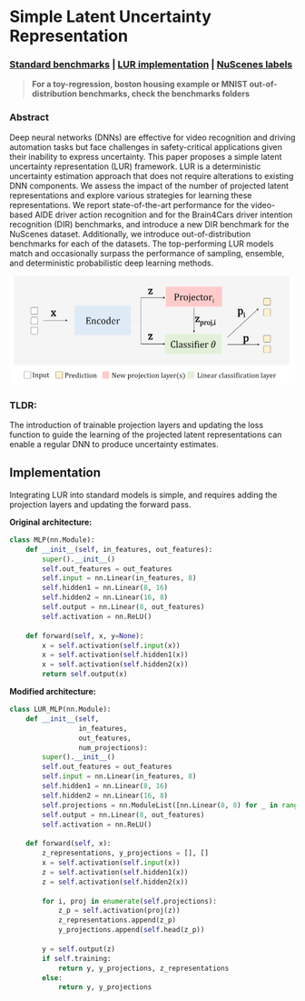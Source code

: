 # Simple Latent Uncertainty Representation

### [Standard benchmarks](/benchmarks/readme.md) | [LUR implementation](#implementation) | [NuScenes labels](#)
> **For a toy-regression, boston housing example or MNIST out-of-distribution benchmarks, check the benchmarks folders**

### Abstract
Deep neural networks (DNNs) are effective for video recognition and driving automation tasks but face challenges in safety-critical applications given their inability to express uncertainty. This paper proposes a simple latent uncertainty representation (LUR) framework. LUR is a deterministic uncertainty estimation approach that does not require alterations to existing DNN components. We assess the impact of the number of projected latent representations and explore various strategies for learning these representations. We report state-of-the-art performance for the video-based AIDE driver action recognition and for the Brain4Cars driver intention recognition (DIR) benchmarks, and introduce a new DIR benchmark for the NuScenes dataset. Additionally, we introduce out-of-distribution benchmarks for each of the datasets. The top-performing LUR models match and occasionally surpass the performance of sampling, ensemble, and deterministic probabilistic deep learning methods.

![lur](./src/lur.png)
### TLDR:
The introduction of trainable projection layers and updating the loss function to guide the learning of the projected latent representations can enable a regular DNN to produce uncertainty estimates.  


## Implementation
Integrating LUR into standard models is simple, and requires adding the projection layers and updating the forward pass. 

**Original architecture:**
```python 
class MLP(nn.Module):
    def __init__(self, in_features, out_features):
        super().__init__()
        self.out_features = out_features
        self.input = nn.Linear(in_features, 8)
        self.hidden1 = nn.Linear(8, 16)
        self.hidden2 = nn.Linear(16, 8)
        self.output = nn.Linear(8, out_features)
        self.activation = nn.ReLU()

    def forward(self, x, y=None):
        x = self.activation(self.input(x))
        x = self.activation(self.hidden1(x))
        x = self.activation(self.hidden2(x))
        return self.output(x)
```
**Modified architecture:**
```python 
class LUR_MLP(nn.Module):
    def __init__(self,
                 in_features,
                 out_features,
                 num_projections):
        super().__init__()
        self.out_features = out_features
        self.input = nn.Linear(in_features, 8)
        self.hidden1 = nn.Linear(8, 16)
        self.hidden2 = nn.Linear(16, 8)
        self.projections = nn.ModuleList([nn.Linear(8, 8) for _ in range(num_projections)])
        self.output = nn.Linear(8, out_features)
        self.activation = nn.ReLU()

    def forward(self, x):
        z_representations, y_projections = [], []
        x = self.activation(self.input(x))
        z = self.activation(self.hidden1(x))
        z = self.activation(self.hidden2(x))

        for i, proj in enumerate(self.projections):
            z_p = self.activation(proj(z))
            z_representations.append(z_p)
            y_projections.append(self.head(z_p))

        y = self.output(z)
        if self.training:
            return y, y_projections, z_representations
        else:
            return y, y_projections 
```
